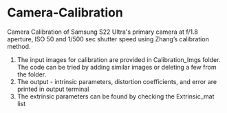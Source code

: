 # Camera-Calibration
Camera Calibration of Samsung S22 Ultra's primary camera at f/1.8 aperture, ISO 50 and 1/500 sec shutter speed using Zhang’s calibration method.

1. The input images for calibration are provided in Calibration_Imgs folder. The code can be tried by adding similar images or deleting a few from the folder.
2. The output - intrinsic parameters, distortion coefficients, and error are printed in output terminal
3. The extrinsic parameters can be found by checking the Extrinsic_mat list
